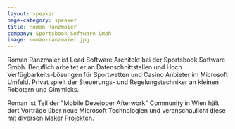 ```yaml
---
layout: speaker
page-category: speaker
title: Roman Ranzmaier
company: Sportsbook Software Gmbh
image: roman-ranzmaier.jpg
---
```


Roman Ranzmaier ist Lead Software Architekt bei der Sportsbook Software Gmbh. Beruflich arbeitet er an Datenschnittstellen und Hoch Verfügbarkeits-Lösungen für Sportwetten und Casino Anbieter im Microsoft Umfeld. Privat spielt der Steuerungs- und Regelungstechniker an kleinen Robotern und Gimmicks. 

Roman ist Teil der "Mobile Developer Afterwork" Community in Wien hält dort Vorträge über neue Microsoft Technologien und veranschaulicht diese mit diversen Maker Projekten.
